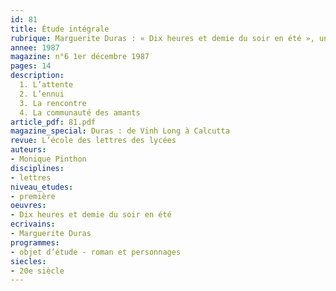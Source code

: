 ```yaml
---
id: 81
title: Étude intégrale
rubrique: Marguerite Duras : « Dix heures et demie du soir en été », un roman exemplaire
annee: 1987
magazine: n°6 1er décembre 1987
pages: 14
description: 
  1. L’attente
  2. L’ennui
  3. La rencontre
  4. La communauté des amants
article_pdf: 81.pdf
magazine_special: Duras : de Vinh Long à Calcutta
revue: L’école des lettres des lycées
auteurs:
- Monique Pinthon
disciplines:
- lettres
niveau_etudes:
- première
oeuvres:
- Dix heures et demie du soir en été
ecrivains:
- Marguerite Duras
programmes:
- objet d’étude - roman et personnages
siecles:
- 20e siècle
---
```

